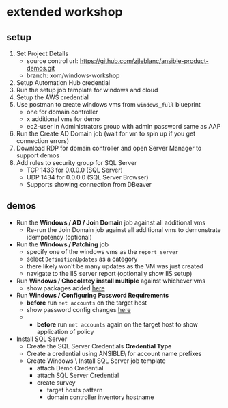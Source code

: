 # extended workshop

## setup

1. Set Project Details
    - source control url: https://github.com/zjleblanc/ansible-product-demos.git
    - branch: xom/windows-workshop
2. Setup Automation Hub credential
3. Run the setup job template for windows and cloud
4. Setup the AWS credential
5. Use postman to create windows vms from `windows_full` blueprint
     - one for domain controller
     - x additional vms for demo
     - ec2-user in Administrators group with admin password same as AAP
6. Run the Create AD Domain job (wait for vm to spin up if you get connection errors)
7. Download RDP for domain controller and open Server Manager to support demos
8. Add rules to security group for SQL Server
    - TCP 1433 for 0.0.0.0 (SQL Server)
    - UDP 1434 for 0.0.0.0 (SQL Server Browser)
    - Supports showing connection from DBeaver

## demos

- Run the **Windows / AD / Join Domain** job against all additional vms
  - Re-run the Join Domain job against all additional vms to demonstrate idempotency (optional)
- Run the **Windows / Patching** job
  - specify one of the windows vms as the `report_server`
  - select `DefinitionUpdates` as a category
  - there likely won't be many updates as the VM was just created
  - navigate to the IIS server report (optionally show IIS setup)
- Run **Windows / Chocolatey install multiple** against whichever vms
  - show packages added [here](./windows/windows_choco_multiple.yml)
- Run **Windows / Configuring Password Requirements**
  - **before** run `net accounts` on the target host
  - show password config changes [here](./windows/powershell_dsc.yml)
  - - **before** run `net accounts` again on the target host to show application of policy
- Install SQL Server
  - Create the SQL Server Credentials **Credential Type**
  - Create a credential using ANSIBLE\ for account name prefixes
  - Create Windows \ Install SQL Server job template
    - attach Demo Credential
    - attach SQL Server Credential
    - create survey
      - target hosts pattern
      - domain controller inventory hostname
